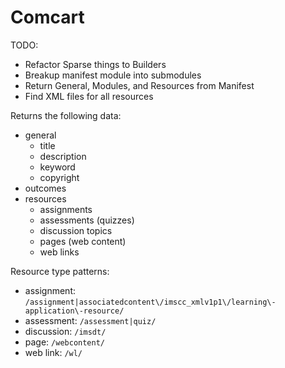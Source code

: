 Comcart
=======

TODO:

 - Refactor Sparse things to Builders
 - Breakup manifest module into submodules
 - Return General, Modules, and Resources from Manifest
 - Find XML files for all resources

Returns the following data:

 - general
   - title
   - description
   - keyword
   - copyright
 - outcomes
 - resources
   - assignments
   - assessments (quizzes)
   - discussion topics
   - pages (web content)
   - web links

Resource type patterns:

 - assignment: `/assignment|associatedcontent\/imscc_xmlv1p1\/learning\-application\-resource/`
 - assessment: `/assessment|quiz/`
 - discussion: `/imsdt/`
 - page: `/webcontent/`
 - web link: `/wl/`

